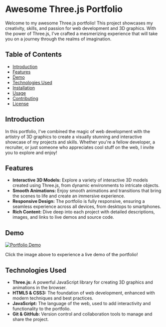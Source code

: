 # Awesome Three.js Portfolio

Welcome to my awesome Three.js portfolio! This project showcases my creativity, skills, and passion for web development and 3D graphics. With the power of Three.js, I've crafted a mesmerizing experience that will take you on a journey through the realms of imagination.

## Table of Contents

- [Introduction](#introduction)
- [Features](#features)
- [Demo](#demo)
- [Technologies Used](#technologies-used)
- [Installation](#installation)
- [Usage](#usage)
- [Contributing](#contributing)
- [License](#license)

## Introduction

In this portfolio, I've combined the magic of web development with the artistry of 3D graphics to create a visually stunning and interactive showcase of my projects and skills. Whether you're a fellow developer, a recruiter, or just someone who appreciates cool stuff on the web, I invite you to explore and enjoy!

## Features

- **Interactive 3D Models:** Explore a variety of interactive 3D models created using Three.js, from dynamic environments to intricate objects.
- **Smooth Animations:** Enjoy smooth animations and transitions that bring the scenes to life and create an immersive experience.
- **Responsive Design:** The portfolio is fully responsive, ensuring a seamless experience across all devices, from desktops to smartphones.
- **Rich Content:** Dive deep into each project with detailed descriptions, images, and links to live demos and source code.

## Demo

[![Portfolio Demo](https://your_image_link_here.png)](https://portfolio-main-yrcu.onrender.com/)

Click the image above to experience a live demo of the portfolio!

## Technologies Used

- **Three.js:** A powerful JavaScript library for creating 3D graphics and animations in the browser.
- **HTML5 & CSS3:** The foundation of web development, enhanced with modern techniques and best practices.
- **JavaScript:** The language of the web, used to add interactivity and functionality to the portfolio.
- **Git & GitHub:** Version control and collaboration tools to manage and share the project.


